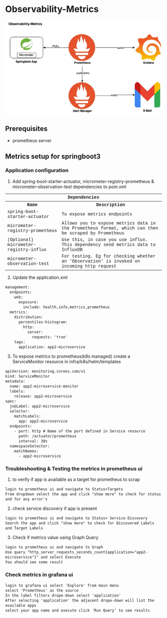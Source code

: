 # Observability-Metrics

![High Level arch diagram](./images/springboot_observablity-metrics.jpg "Observability-Metrics")

## Prerequisites

* prometheus server

## Metrics setup for springboot3

### Application configuration

1. Add spring-boot-starter-actuator, micrometer-registry-prometheus & micrometer-observation-test dependencies to pom.xml

<table style='font-family:"Courier New", Courier, monospace; font-size:100%'>
    <tr>
        <th colspan="2">Dependencies</th>
    </tr>
    <tr>
        <th>Name</th>
        <th>Description</th>
    </tr>
    <tr>
        <td>spring-boot-starter-actuator</td>
        <td>To expose metrics endpoints</td>
    </tr>
    <tr>
        <td>micrometer-registry-prometheus</td>
        <td>Allows you to expose metrics data in the Prometheus format, which can then be scraped by Prometheus</td>
    </tr>
    <tr>
        <td>(Optional) micrometer-registry-influx</td>
        <td>Use this, in case you use influx. This dependency send metrics data to InfluxDB</td>
    </tr>
    <tr>
        <td>micrometer-observation-test</td>
        <td>For testing. Eg for checking whether an 'Observation' is invoked on incoming http request</td>
    </tr>
</table>

2. Update the application.xml

```
management:
  endpoints:
    web:
      exposure:
        include: health,info,metrics,prometheus
  metrics:
    distribution:
      percentiles-histogram:
        http:
          server:
            requests: 'true'
    tags:
      application: app2-microservice
```

3. To expose metrics to prometheus(k8s managed)
   create a ServiceMonitor resource in infra/k8s/helm/templates

```
apiVersion: monitoring.coreos.com/v1
kind: ServiceMonitor
metadata:
  name: app2-microservice-monitor
  labels:
    release: app2-microservice
spec:
  jobLabel: app2-microservice
  selector:
    matchLabels:
      app: app2-microservice
  endpoints:
    - port: http # Name of the port defined in Service resource
      path: /actuator/prometheus
      interval: 30s
  namespaceSelector:
    matchNames:
      - app2-microservice
```

### Troubleshooting & Testing the metrics in prometheus ui

1. to verify if app is available as a target for prometheus to scrap

```
login to prometheus ui and navigate to Status>Targets
From dropdown select the app and click "show more" to check for status and for any error's
```

2. check service discovery if app is present

```
login to prometheus ui and navigate to Status> Service Discovery
Search the app and click "show more" to check for Discovered Labels and Target Labels
```

3. Check if metrics value using Graph Query

```
login to prometheus ui and navigate to Graph
Use query "http_server_requests_seconds_count{application="app2-microservice"}" and select Execute
You should see some result
```

### Check metrics in grafana ui

```
login to grafana ui select 'Explore' from main menu
select 'Prometheus' as the source 
In the label filters drope-down select 'application' 
After selecting 'application' the adjacent drope-down will list the available apps
select your app name and execute click 'Run Query' to see results  
```

